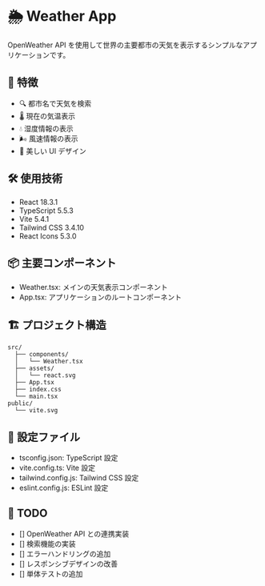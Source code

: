 # 🌦️ Weather App

OpenWeather API を使用して世界の主要都市の天気を表示するシンプルなアプリケーションです。

## 🚀 特徴

- 🔍 都市名で天気を検索
- 🌡️ 現在の気温表示
- 💧 湿度情報の表示
- 🌬️ 風速情報の表示
- 🎨 美しい UI デザイン

## 🛠️ 使用技術

- React 18.3.1
- TypeScript 5.5.3
- Vite 5.4.1
- Tailwind CSS 3.4.10
- React Icons 5.3.0

## 📦 主要コンポーネント

- Weather.tsx: メインの天気表示コンポーネント
- App.tsx: アプリケーションのルートコンポーネント

## 🏗️ プロジェクト構造

```shell
src/
  ├── components/
  │   └── Weather.tsx
  ├── assets/
  │   └── react.svg
  ├── App.tsx
  ├── index.css
  └── main.tsx
public/
  └── vite.svg
```

## 🔧 設定ファイル

- tsconfig.json: TypeScript 設定
- vite.config.ts: Vite 設定
- tailwind.config.js: Tailwind CSS 設定
- eslint.config.js: ESLint 設定

## 📝 TODO

- [] OpenWeather API との連携実装
- [] 検索機能の実装
- [] エラーハンドリングの追加
- [] レスポンシブデザインの改善
- [] 単体テストの追加
